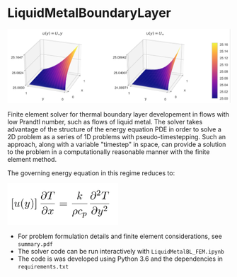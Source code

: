 # LiquidMetalBoundaryLayer

![BL Logo](https://github.com/CorbinFoucart/LiquidMetalBoundaryLayer/raw/master/img/BL_image.png)

Finite element solver for thermal boundary layer developement in flows with low Prandtl number, such
as flows of liquid metal. The solver takes advantage of the structure of the energy equation PDE in
order to solve a 2D problem as a series of 1D problems with pseudo-timestepping.  Such an approach,
along with a variable "timestep" in space, can provide a solution to the problem in a
computationally reasonable manner with the finite element method.

The governing energy equation in this regime reduces to:

<img src="https://github.com/CorbinFoucart/LiquidMetalBoundaryLayer/raw/master/img/eq.png" width="250">

- For problem formulation details and finite element considerations, see `summary.pdf`
- The solver code can be run interactively with `LiquidMetalBL_FEM.ipynb`
- The code is was developed using Python 3.6 and the dependencies in `requirements.txt`

